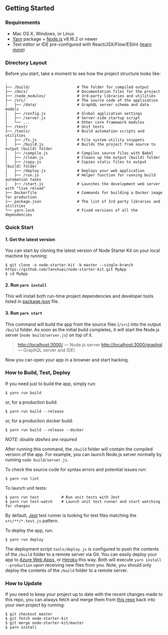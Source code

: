 ## Getting Started

### Requirements

- Mac OS X, Windows, or Linux
- [Yarn](https://yarnpkg.com/) package + [Node.js](https://nodejs.org/) v8.16.2 or
  newer
- Text editor or IDE pre-configured with React/JSX/Flow/ESlint
  ([learn more](./how-to-configure-text-editors.md))

### Directory Layout

Before you start, take a moment to see how the project structure looks like:

```
.
├── /build/                     # The folder for compiled output
├── /docs/                      # Documentation files for the project
├── /node_modules/              # 3rd-party libraries and utilities
├── /src/                       # The source code of the application
│   ├── /data/                  # GraphQL server schema and data models
│   ├── /config.js              # Global application settings
│   ├── /server.js              # Server-side startup script
│   └── ...                     # Other core framework modules
├── /test/                      # Unit tests
├── /tools/                     # Build automation scripts and utilities
│   ├── /fs.js                  # File system utility snippets
│   ├── /build.js               # Builds the project from source to output (build) folder
│   ├── /compile.js             # Compiles source files with Babel
│   ├── /clean.js               # Cleans up the output (build) folder
│   ├── /copy.js                # Copies static files to output (build) folder
│   ├── /deploy.js              # Deploys your web application
│   ├── /run.js                 # Helper function for running build automation tasks
│   ├── /start.js               # Launches the development web server with "live reload"
├── Dockerfile                  # Commands for building a Docker image for production
├── package.json                # The list of 3rd party libraries and utilities
└── yarn.lock                   # Fixed versions of all the dependencies
```

### Quick Start

#### 1. Get the latest version

You can start by cloning the latest version of Node Starter Kit on your
local machine by running:

```shell
$ git clone -o node-starter-kit -b master --single-branch https://github.com/7anshuai/node-starter-kit.git MyApp
$ cd MyApp
```

#### 2. Run `yarn install`

This will install both run-time project dependencies and developer tools listed
in [package.json](../package.json) file.

#### 3. Run `yarn start`

This command will build the app from the source files (`/src`) into the output
`/build` folder. As soon as the initial build completes, it will start the
Node.js server (`node build/server.js`) on top of it.

> [http://localhost:3000/](http://localhost:3000/) — Node.js server
> [http://localhost:3000/graphql](http://localhost:3000/graphql) — GraphQL server
> and IDE\

Now you can open your app in a browser and start hacking.

### How to Build, Test, Deploy

If you need just to build the app, simply run:

```shell
$ yarn run build
```

or, for a production build:

```shell
$ yarn run build --release
```

or, for a production docker build:

```shell
$ yarn run build --release --docker
```

_NOTE: double dashes are required_

After running this command, the `/build` folder will contain the compiled
version of the app. For example, you can launch Node.js server normally by
running `node build/server.js`.

To check the source code for syntax errors and potential issues run:

```shell
$ yarn run lint
```

To launch unit tests:

```shell
$ yarn run test          # Run unit tests with Jest
$ yarn run test-watch    # Launch unit test runner and start watching for changes
```

By default, [Jest](https://jestjs.io/) test runner is looking for test files
matching the `src/**/*.test.js` pattern.

To deploy the app, run:

```shell
$ yarn run deploy
```

The deployment script `tools/deploy.js` is configured to push the contents of
the `/build` folder to a remote server via Git. You can easily deploy your app
to
[Azure Web Apps](https://azure.microsoft.com/en-us/services/app-service/web/),
or [Heroku](https://www.heroku.com/) this way. Both will execute `yarn install --production` upon receiving new files from you. Note, you should only deploy
the contents of the `/build` folder to a remote server.

### How to Update

If you need to keep your project up to date with the recent changes made to this repo,
you can always fetch and merge them from
[this repo](https://github.com/7anshuai/node-starter-kit) back into your own
project by running:

```shell
$ git checkout master
$ git fetch node-starter-kit
$ git merge node-starter-kit/master
$ yarn install
```
